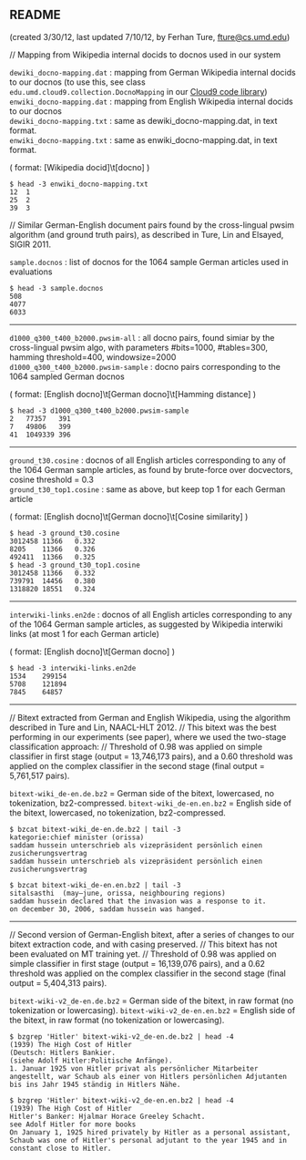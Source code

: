 README 
------
(created 3/30/12, last updated 7/10/12, by Ferhan Ture, fture@cs.umd.edu)

// Mapping from Wikipedia internal docids to docnos used in our system

`dewiki_docno-mapping.dat` : mapping from German Wikipedia internal docids to our docnos (to use this, see class `edu.umd.cloud9.collection.DocnoMapping` in our [Cloud9 code library](http://lintool.github.com/Cloud9))  
`enwiki_docno-mapping.dat` : mapping from English Wikipedia internal docids to our docnos  
`dewiki_docno-mapping.txt` : same as dewiki_docno-mapping.dat, in text format.  
`enwiki_docno-mapping.txt` : same as enwiki_docno-mapping.dat, in text format.  

( format: [Wikipedia docid]\t[docno] )

```
$ head -3 enwiki_docno-mapping.txt
12	1
25	2
39	3
```

// Similar German-English document pairs found by the cross-lingual pwsim algorithm (and ground truth pairs), as described in Ture, Lin and Elsayed, SIGIR 2011.

`sample.docnos` : list of docnos for the 1064 sample German articles used in evaluations  

```
$ head -3 sample.docnos 
508
4077
6033
```

---------------------------------

`d1000_q300_t400_b2000.pwsim-all` : all docno pairs, found simiar by the cross-lingual pwsim algo, with parameters #bits=1000, #tables=300, hamming threshold=400, windowsize=2000  
`d1000_q300_t400_b2000.pwsim-sample` : docno pairs corresponding to the 1064 sampled German docnos  

( format: [English docno]\t[German docno]\t[Hamming distance] )

```
$ head -3 d1000_q300_t400_b2000.pwsim-sample
2	77357	391
7	49806	399
41	1049339	396
```

----------------------------------

`ground_t30.cosine` : docnos of all English articles corresponding to any of the 1064 German sample articles, as found by brute-force over docvectors, cosine threshold = 0.3  
`ground_t30_top1.cosine` : same as above, but keep top 1 for each German article  

( format: [English docno]\t[German docno]\t[Cosine similarity] )

```
$ head -3 ground_t30.cosine 
3012458	11366	0.332
8205	11366	0.326
492411	11366	0.325
$ head -3 ground_t30_top1.cosine 
3012458	11366	0.332
739791	14456	0.380
1318820	18551	0.324
```

---------------------------------

`interwiki-links.en2de` : docnos of all English articles corresponding to any of the 1064 German sample articles, as suggested by Wikipedia interwiki links (at most 1 for each German article)  

( format: [English docno]\t[German docno] )

```
$ head -3 interwiki-links.en2de 
1534	299154
5708	121894
7845	64857
```

----------------------------------

// Bitext extracted from German and English Wikipedia, using the algorithm described in Ture and Lin, NAACL-HLT 2012.
// This bitext was the best performing in our experiments (see paper), where we used the two-stage classification approach: 
// Threshold of 0.98 was applied on simple classifier in first stage (output = 13,746,173 pairs), and a 0.60 threshold was applied on the complex classifier in the second stage (final output = 5,761,517 pairs). 

`bitext-wiki_de-en.de.bz2` = German side of the bitext, lowercased, no tokenization, bz2-compressed. 
`bitext-wiki_de-en.en.bz2` = English side of the bitext, lowercased, no tokenization, bz2-compressed.

```
$ bzcat bitext-wiki_de-en.de.bz2 | tail -3
kategorie:chief minister (orissa)
saddam hussein unterschrieb als vizepräsident persönlich einen zusicherungsvertrag  
saddam hussein unterschrieb als vizepräsident persönlich einen zusicherungsvertrag  
```

```
$ bzcat bitext-wiki_de-en.en.bz2 | tail -3
sitalsasthi  (may–june, orissa, neighbouring regions)	
saddam hussein declared that the invasion was a response to it.	
on december 30, 2006, saddam hussein was hanged.
```

--------------------------------- 

// Second version of German-English bitext, after a series of changes to our bitext extraction code, and with casing preserved.
// This bitext has not been evaluated on MT training yet.
// Threshold of 0.98 was applied on simple classifier in first stage (output = 16,139,076 pairs), and a 0.62 threshold was applied on the complex classifier in the second stage (final output = 5,404,313 pairs).

`bitext-wiki-v2_de-en.de.bz2` = German side of the bitext, in raw format (no tokenization or lowercasing).
`bitext-wiki-v2_de-en.en.bz2` = English side of the bitext, in raw format (no tokenization or lowercasing).

```
$ bzgrep 'Hitler' bitext-wiki-v2_de-en.de.bz2 | head -4
(1939) The High Cost of Hitler
(Deutsch: Hitlers Bankier.
(siehe Adolf Hitler:Politische Anfänge).
1. Januar 1925 von Hitler privat als persönlicher Mitarbeiter angestellt, war Schaub als einer von Hitlers persönlichen Adjutanten bis ins Jahr 1945 ständig in Hitlers Nähe.

$ bzgrep 'Hitler' bitext-wiki-v2_de-en.en.bz2 | head -4
(1939) The High Cost of Hitler		
Hitler's Banker: Hjalmar Horace Greeley Schacht.		
see Adolf Hitler for more books		
On January 1, 1925 hired privately by Hitler as a personal assistant, Schaub was one of Hitler's personal adjutant to the year 1945 and in constant close to Hitler.		
```